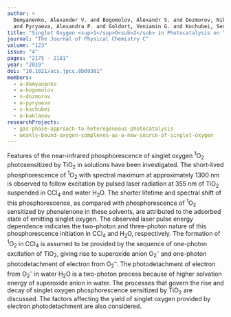 ```yaml
---
author: > 
  Demyanenko, Alexander V. and Bogomolov, Alexandr S. and Dozmorov, Nikolay V. and Svyatova, Alexandra I. 
  and Pyryaeva, Alexandra P. and Goldort, Veniamin G. and Kochubei, Sergei A. and Baklanov, Alexey V.
title: "Singlet Oxygen <sup>1</sup>O<sub>2</sub> in Photocatalysis on TiO<sub>2</sub>. Where Does It Come from?"
journal: "The Journal of Physical Chemistry C"
volume: "123"
issue: "4"
pages: "2175 - 2181"
year: "2019"
doi: "10.1021/acs.jpcc.8b09381"
members:
  - a-demyanenko
  - a-bogomolov
  - n-dozmorov
  - a-pyryaeva
  - s-kochubei
  - a-baklanov
researchProjects:
  - gas-phase-approach-to-heterogeneous-photocatalysis
  - weakly-bound-oxygen-complexes-as-a-new-source-of-singlet-oxygen
---
```

Features of the near-infrared phosphorescence of singlet oxygen <sup>1</sup>O<sub>2</sub> photosensitized by 
TiO<sub>2</sub> in solutions have been investigated. The short-lived phosphorescence of <sup>1</sup>O<sub>2</sub> 
with spectral maximum at approximately 1300 nm is observed to follow excitation by pulsed laser radiation at 355 nm 
of TiO<sub>2</sub> suspended in CCl<sub>4</sub> and water H<sub>2</sub>O. The shorter lifetime and spectral shift 
of this phosphorescence, as compared with phosphorescence of <sup>1</sup>O<sub>2</sub> sensitized by phenalenone 
in these solvents, are attributed to the adsorbed state of emitting singlet oxygen. The observed laser pulse energy 
dependence indicates the two-photon and three-photon nature of this phosphorescence initiation in CCl<sub>4</sub> 
and H<sub>2</sub>O, respectively. The formation of <sup>1</sup>O<sub>2</sub> in CCl<sub>4</sub> 
is assumed to be provided by the sequence of one-photon excitation of TiO<sub>2</sub>, 
giving rise to superoxide anion O<sub>2</sub><sup>–</sup> and one-photon photodetachment 
of electron from O<sub>2</sub><sup>–</sup>. The photodetachment of electron from O<sub>2</sub><sup>–</sup> 
in water H<sub>2</sub>O is a two-photon process because of higher solvation energy of superoxide anion in water. 
The processes that govern the rise and decay of singlet oxygen phosphorescence sensitized by TiO<sub>2</sub> 
are discussed. The factors affecting the yield of singlet oxygen provided by electron photodetachment are also considered.
